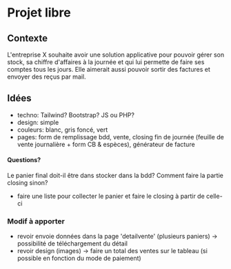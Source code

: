 # Projet libre
## Contexte
L'entreprise X souhaite avoir une solution applicative pour pouvoir gérer son stock, sa chiffre d'affaires à la journée et qui lui permette de faire ses comptes tous les jours. Elle aimerait aussi pouvoir sortir des factures et envoyer des reçus par mail. 

## Idées
- techno: Tailwind? Bootstrap? JS ou PHP?
- design: simple
- couleurs: blanc, gris foncé, vert
- pages: form de remplissage bdd, vente, closing fin de journée (feuille de vente journalière + form CB & espèces), générateur de facture

#### Questions?
Le panier final doit-il être dans stocker dans la bdd? 
Comment faire la partie closing sinon? 

- faire une liste pour collecter le panier et faire le closing à partir de celle-ci


### Modif à apporter
- revoir envoie données dans la page 'detailvente' (plusieurs paniers)
-> possibilité de téléchargement du détail
- revoir design (images)
-> faire un total des ventes sur le tableau (si possible en fonction du mode de paiement)
